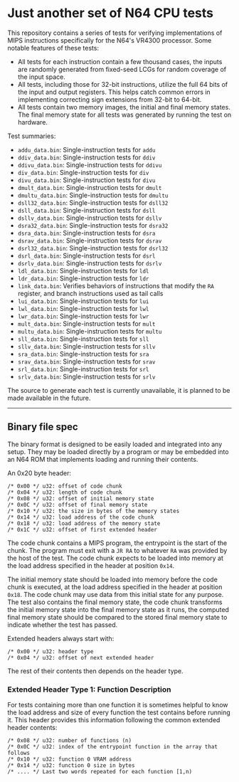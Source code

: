 # Just another set of N64 CPU tests

This repository contains a series of tests for verifying implementations of MIPS instructions specifically for the N64's VR4300 processor. Some notable features of these tests:
- All tests for each instruction contain a few thousand cases, the inputs are randomly generated from fixed-seed LCGs for random coverage of the input space.
- All tests, including those for 32-bit instructions, utilize the full 64 bits of the input and output registers. This helps catch common errors in implementing correcting sign extensions from 32-bit to 64-bit.
- All tests contain two memory images, the initial and final memory states. The final memory state for all tests was generated by running the test on hardware.

Test summaries:
- `addu_data.bin`: Single-instruction tests for `addu`
- `ddiv_data.bin`: Single-instruction tests for `ddiv`
- `ddivu_data.bin`: Single-instruction tests for `ddivu`
- `div_data.bin`: Single-instruction tests for `div`
- `divu_data.bin`: Single-instruction tests for `divu`
- `dmult_data.bin`: Single-instruction tests for `dmult`
- `dmultu_data.bin`: Single-instruction tests for `dmultu`
- `dsll32_data.bin`: Single-instruction tests for `dsll32`
- `dsll_data.bin`: Single-instruction tests for `dsll`
- `dsllv_data.bin`: Single-instruction tests for `dsllv`
- `dsra32_data.bin`: Single-instruction tests for `dsra32`
- `dsra_data.bin`: Single-instruction tests for `dsra`
- `dsrav_data.bin`: Single-instruction tests for `dsrav`
- `dsrl32_data.bin`: Single-instruction tests for `dsrl32`
- `dsrl_data.bin`: Single-instruction tests for `dsrl`
- `dsrlv_data.bin`: Single-instruction tests for `dsrlv`
- `ldl_data.bin`: Single-instruction tests for `ldl`
- `ldr_data.bin`: Single-instruction tests for `ldr`
- `link_data.bin`: Verifies behaviors of instructions that modify the `RA` register, and branch instructions used as tail calls
- `lui_data.bin`: Single-instruction tests for `lui`
- `lwl_data.bin`: Single-instruction tests for `lwl`
- `lwr_data.bin`: Single-instruction tests for `lwr`
- `mult_data.bin`: Single-instruction tests for `mult`
- `multu_data.bin`: Single-instruction tests for `multu`
- `sll_data.bin`: Single-instruction tests for `sll`
- `sllv_data.bin`: Single-instruction tests for `sllv`
- `sra_data.bin`: Single-instruction tests for `sra`
- `srav_data.bin`: Single-instruction tests for `srav`
- `srl_data.bin`: Single-instruction tests for `srl`
- `srlv_data.bin`: Single-instruction tests for `srlv`

The source to generate each test is currently unavailable, it is planned to be made available in the future.

---
## Binary file spec

The binary format is designed to be easily loaded and integrated into any setup. They may be loaded directly by a program or may be embedded into an N64 ROM that implements loading and running their contents.

An 0x20 byte header:
```
/* 0x00 */ u32: offset of code chunk
/* 0x04 */ u32: length of code chunk
/* 0x08 */ u32: offset of initial memory state
/* 0x0C */ u32: offset of final memory state
/* 0x10 */ u32: the size in bytes of the memory states
/* 0x14 */ u32: load address of the code chunk
/* 0x18 */ u32: load address of the memory state
/* 0x1C */ u32: offset of first extended header
```

The code chunk contains a MIPS program, the entrypoint is the start of the chunk. The program must exit with a `JR RA` to whatever `RA` was provided by the host of the test. The code chunk expects to be loaded into memory at the load address specified in the header at position `0x14`.

The initial memory state should be loaded into memory before the code chunk is executed, at the load address specified in the header at position `0x18`. The code chunk may use data from this initial state for any purpose. The test also contains the final memory state, the code chunk transforms the initial memory state into the final memory state as it runs, the computed final memory state should be compared to the stored final memory state to indicate whether the test has passed.

Extended headers always start with:
```
/* 0x00 */ u32: header type
/* 0x04 */ u32: offset of next extended header
```
The rest of their contents then depends on the header type.

### **Extended Header Type 1: Function Description**

For tests containing more than one function it is sometimes helpful to know the load address and size of every function the test contains before running it. This header provides this information following the common extended header contents:
```
/* 0x08 */ u32: number of functions (n)
/* 0x0C */ u32: index of the entrypoint function in the array that follows
/* 0x10 */ u32: function 0 VRAM address
/* 0x14 */ u32: function 0 size in bytes
/* .... */ Last two words repeated for each function [1,n)
```
